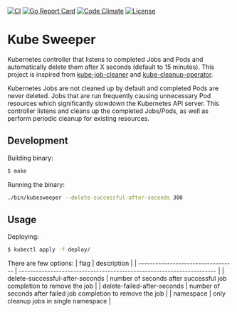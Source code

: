 [![CI](https://github.com/girikuncoro/kube-sweeper/workflows/master/badge.svg)][ci]
[![Go Report Card](https://goreportcard.com/badge/github.com/girikuncoro/kube-sweeper)][goreportcard]
[![Code Climate](https://codeclimate.com/github/girikuncoro/kube-sweeper/badges/gpa.svg)][codeclimate]
[![License](https://img.shields.io/badge/License-Apache%202.0-blue.svg)][license]

[ci]: https://github.com/girikuncoro/kube-sweeper/actions?query=master+branch%3Amaster
[goreportcard]: https://goreportcard.com/report/github.com/girikuncoro/kube-sweeper
[codeclimate]: https://codeclimate.com/github/girikuncoro/kube-sweeper
[license]: https://opensource.org/licenses/Apache-2.0

# Kube Sweeper

Kubernetes controller that listens to completed Jobs and Pods and automatically delete them after X seconds (default to 15 minutes). This project is inspired from [kube-job-cleaner](https://github.com/hjacobs/kube-job-cleaner) and [kube-cleanup-operator](https://github.com/lwolf/kube-cleanup-operator).

Kubernetes Jobs are not cleaned up by default and completed Pods are never deleted. Jobs that are run frequently causing unnecessary Pod resources which significantly slowdown the Kubernetes API server. This controller listens and cleans up the completed Jobs/Pods, as well as perform periodic cleanup for existing resources.

## Development

Building binary:
```sh
$ make
```

Running the binary:
```sh
./bin/kubesweeper --delete-successful-after-seconds 300
```

## Usage

Deploying:
```sh
$ kubectl apply -f deploy/
```

There are few options:
| flag                               | description                                                           |
| ---------------------------------- | --------------------------------------------------------------------- |
| delete-successful-after-seconds    | number of seconds after successful job completion to remove the job   |
| delete-failed-after-seconds        | number of seconds after failed job completion to remove the job       |
| namespace                          | only cleanup jobs in single namespace                                 |
